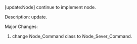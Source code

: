 [update:Node] continue to implement node.

Description:
update.

Major Changes:
1. change Node_Command class to Node_Sever_Command.